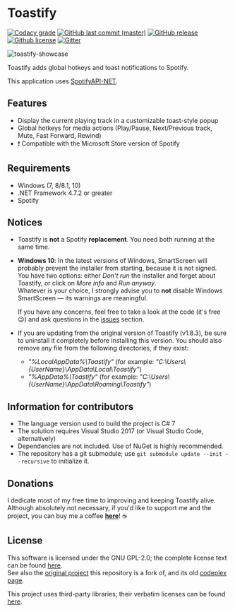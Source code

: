 # Toastify

[![Codacy grade](https://api.codacy.com/project/badge/Grade/dcbbd6b1f6cf45658a0f9232a5f35706)][aleab/toastify@codacy]
[![GitHub last commit (master)](https://img.shields.io/github/last-commit/aleab/toastify/master.svg?label=Last%20Commit&maxAge=60)][commits]
[![GitHub release](https://img.shields.io/github/release/aleab/toastify.svg?label=Release&maxAge=60)][release-latest]
[![Github license](https://img.shields.io/badge/License-GPL%20v2-blue.svg?maxAge=86400)][license]
[![Gitter](https://badges.gitter.im/aleab/toastify.svg)][aleab/toastify@gitter]

![toastify-showcase][toastify-showcase]

Toastify adds global hotkeys and toast notifications to Spotify.

This application uses [SpotifyAPI-NET][SpotifyAPI-NET].

## Features
* Display the current playing track in a customizable toast-style popup
* Global hotkeys for media actions (Play/Pause, Next/Previous track, Mute, Fast Forward, Rewind)
* :heavy_exclamation_mark: Compatible with the Microsoft Store version of Spotify

## Requirements
* Windows (7, 8/8.1, 10)
* .NET Framework 4.7.2 or greater
* Spotify

## Notices
* Toastify is **not** a Spotify **replacement**. You need both running at the same time.
* **Windows 10**: In the latest versions of Windows, SmartScreen will probably prevent the installer from starting, because it is not signed.  
  You have two options: either *Don't run* the installer and forget about Toastify, or click on *More info* and *Run anyway*.  
  Whatever is your choice, I strongly advise you to **not** disable Windows SmartScreen — its warnings are meaningful.  

  If you have any concerns, feel free to take a look at the code (it's free :wink:) and ask questions in the [issues][issues] section.
* If you are updating from the original version of Toastify (v1.8.3), be sure to uninstall it completely before installing this version. You should also remove any file from the following directories, if they exist:
  - *"%LocalAppData%\Toastify"* (for example: *"C:\Users\\{UserName}\AppData\Local\Toastify"*)
  - *"%AppData%\Toastify"* (for example: *"C:\Users\\{UserName}\AppData\Roaming\Toastify"*)

## Information for contributors
* The language version used to build the project is C# 7
* The solution requires Visual Studio 2017 (or Visual Studio Code, alternatively)
* Dependencies are not included. Use of NuGet is highly recommended.
* The repository has a git submodule; use `git submodule update --init --recursive` to initialize it.

## Donations
I dedicate most of my free time to improving and keeping Toastify alive. Although absolutely not necessary, if you'd like to support me and the project, you can buy me a coffee **[here](https://aleab.github.io/toastify/#donations)**! :coffee:

## License
This software is licensed under the GNU GPL-2.0; the complete license text can be found [here][license].  
See also the [original project](https://github.com/nachmore/toastify) this repository is a fork of, and its old [codeplex page][toastify@codeplex].

This project uses third-party libraries; their verbatim licenses can be found [here][license-3rdparty].


[//]: # (Links)

[toastify-showcase]: <https://raw.githubusercontent.com/aleab/toastify/gh-pages/img/toastify-showcase.png>
[license]: </LICENSE>
[license-3rdparty]: </LICENSE-3RD-PARTY>

[release-latest]: <https://github.com/aleab/toastify/releases/latest>
[commits]: <https://github.com/aleab/toastify/commits/master>
[issues]: <https://github.com/aleab/toastify/issues>

[aleab/toastify@codacy]: <https://www.codacy.com/app/aleab/toastify>
[aleab/toastify@gitter]: <https://gitter.im/aleab-toastify>
[SpotifyAPI-NET]: <https://github.com/JohnnyCrazy/SpotifyAPI-NET>
[toastify@codeplex]: <http://toastify.codeplex.com/>
